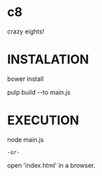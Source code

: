 # c8
crazy eights!

INSTALATION
====================================================
bower install

pulp build --to main.js

EXECUTION
====================================================
node main.js

	-or-
	
open 'index.html' in a browser.
